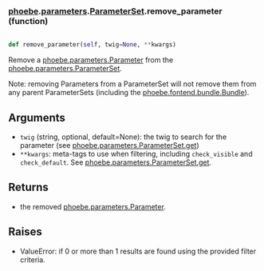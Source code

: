 ### [phoebe](phoebe.md).[parameters](phoebe.parameters.md).[ParameterSet](phoebe.parameters.ParameterSet.md).remove_parameter (function)


```py

def remove_parameter(self, twig=None, **kwargs)

```



Remove a [phoebe.parameters.Parameter](phoebe.parameters.Parameter.md) from the
[phoebe.parameters.ParameterSet](phoebe.parameters.ParameterSet.md).

Note: removing Parameters from a ParameterSet will not remove
them from any parent ParameterSets
(including the [phoebe.fontend.bundle.Bundle](phoebe.fontend.bundle.Bundle.md)).

Arguments
--------
* `twig` (string, optional, default=None): the twig to search for the
    parameter (see [phoebe.parameters.ParameterSet.get](phoebe.parameters.ParameterSet.get.md))
* `**kwargs`: meta-tags to use when filtering, including `check_visible` and
    `check_default`.  See [phoebe.parameters.ParameterSet.get](phoebe.parameters.ParameterSet.get.md).

Returns
-----------
* the removed [phoebe.parameters.Parameter](phoebe.parameters.Parameter.md).

Raises
------
* ValueError: if 0 or more than 1 results are found using the
        provided filter criteria.

